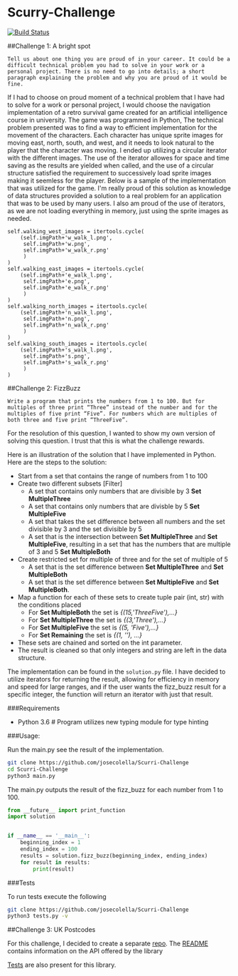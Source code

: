 # Scurry-Challenge
[![Build Status](https://travis-ci.org/josecolella/Scurri-Challenge.svg?branch=master)](https://travis-ci.org/josecolella/Scurri-Challenge)



##Challenge 1: A bright spot

`Tell us about one thing you are proud of in your career. It could be a difficult technical problem you had to solve in your work or a personal project. There is no need to go into details; a short paragraph explaining the problem and why you are proud of it would be fine.`

If I had to choose on proud moment of a technical problem that I have had to solve for a work or personal project, I would choose the navigation implementation of a retro survival game created for an artificial intelligence course in university. The game was programmed in Python,
The technical problem presented was to find a way to efficient implementation for the movement of the characters. Each character has unique sprite images for moving east, north, south, and west, and it needs to look natural to the player that the character was moving. I ended up utilizing a circular iterator with the different images. The use of the iterator allowes for space and time saving as the results are yielded when called, and the use of a circular structure satisfied the requirement to successively load sprite images making it seemless for the player. Below is a sample of the implementation that was utilized for the game.
I'm really proud of this solution as knowledge of data structures provided a solution to a real problem for an application that was to be used by many users. I also am proud of the use of iterators, as we are not loading everything in memory, just using the sprite images as needed.

```python3
self.walking_west_images = itertools.cycle(
    (self.imgPath+'w_walk_l.png',
     self.imgPath+'w.png',
     self.imgPath+'w_walk_r.png'
     )
)
self.walking_east_images = itertools.cycle(
    (self.imgPath+'e_walk_l.png',
     self.imgPath+'e.png',
     self.imgPath+'e_walk_r.png'
     )
)
self.walking_north_images = itertools.cycle(
    (self.imgPath+'n_walk_l.png',
     self.imgPath+'n.png',
     self.imgPath+'n_walk_r.png'
     )
)
self.walking_south_images = itertools.cycle(
    (self.imgPath+'s_walk_l.png',
     self.imgPath+'s.png',
     self.imgPath+'s_walk_r.png'
     )
)
```


##Challenge 2: FizzBuzz

`Write a program that prints the numbers from 1 to 100. But for multiples of three print “Three” instead of the number and for the multiples of five print “Five”. For numbers which are multiples of both three and five print “ThreeFive”.`

For the resolution of this question, I wanted to show my own version of solving this question. I trust that this is what the challenge rewards.

Here is an illustration of the solution that I have implemented in Python.
Here are the steps to the solution:

- Start from a set that contains the range of numbers from 1 to 100
- Create two different subsets [Filter]
    - A set that contains only numbers that are divisible by 3 **Set MultipleThree**
    - A set that contains only numbers that are divisble by 5 **Set MultipleFive**  
    - A set that takes the set difference between all numbers and the set divisible by 3 and the set divisible by 5
    - A set that is the intersection between **Set MultipleThree** and **Set MultipleFive**, resulting in a set that
    has the numbers that are multiple of 3 and 5 **Set MultipleBoth**
- Create restricted set for multiple of three and for the set of multiple of 5
    - A set that is the set difference between **Set MultipleThree** and **Set MultipleBoth**
    - A set that is the set difference between **Set MultipleFive** and **Set MultipleBoth**.
- Map a function for each of these sets to create tuple pair (int, str) with the conditions placed
    - For **Set MultipleBoth** the set is *{(15,'ThreeFive'),...}*
    - For **Set MultipleThree** the set is *{(3,'Three'),...}*
    - For **Set MultipleFive** the set is *{(5, 'Five'),...}*
    - For **Set Remaining** the set is *{(1, ''), ...}*
- These sets are chained and sorted on the int parameter.
- The result is cleaned so that only integers and string are left in the data structure.

The implementation can be found in the `solution.py` file. I have decided to utilize iterators for returning the result,
allowing for efficiency in memory and speed for large ranges, and if the user wants the fizz_buzz result for a specific
integer, the function will return an iterator with just that result.

###Requirements

- Python 3.6 # Program utilizes new typing module for type hinting

###Usage:

Run the main.py see the result of the implementation.

```sh
git clone https://github.com/josecolella/Scurri-Challenge
cd Scurri-Challenge
python3 main.py
```

The main.py outputs the result of the fizz_buzz for each number from 1 to 100.

```python
from __future__ import print_function
import solution


if __name__ == '__main__':
    beginning_index = 1
    ending_index = 100
    results = solution.fizz_buzz(beginning_index, ending_index)
    for result in results:
        print(result)
```


###Tests

To run tests execute the following

```sh
git clone https://github.com/josecolella/Scurri-Challenge
python3 tests.py -v
```

##Challenge 3: UK Postcodes

For this challenge, I decided to create a separate [repo](https://github.com/josecolella/postcode_uk).
The [README](https://github.com/josecolella/postcode_uk) contains information on the API offered by the library

[Tests](https://github.com/josecolella/postcode_uk/blob/master/tests/unit/tests.py) are also present for this library.


